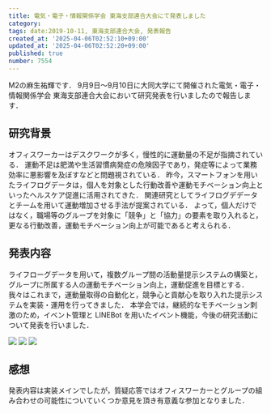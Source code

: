 ```yaml
---
title: 電気・電子・情報関係学会 東海支部連合大会にて発表しました
category:
tags: date:2019-10-11, 東海支部連合大会, 発表報告
created_at: '2025-04-06T02:52:10+09:00'
updated_at: '2025-04-06T02:52:20+09:00'
published: true
number: 7554
---
```



M2の麻生祐輝です．
9月9日〜9月10日に大同大学にて開催された電気・電子・情報関係学会 東海支部連合大会において研究発表を行いましたので報告します．

## 研究背景
オフィスワーカーはデスクワークが多く，慢性的に運動量の不足が指摘されている．
運動不足は肥満や生活習慣病発症の危険因子であり，発症等によって業務効率に悪影響を及ぼすなどと問題視されている．
昨今，スマートフォンを用いたライフログデータは，個人を対象とした行動改善や運動モチベーション向上といったヘルスケア促進に活用されてきた．
関連研究としてライフログデデータとチームを用いて運動増加させる手法が提案されている．
よって，個人だけではなく，職場等のグループを対象に「競争」と「協力」の要素を取り入れると，更なる行動改善，運動モチベーション向上が可能であると考えられる．
 
## 発表内容
ライフローグデータを用いて，複数グループ間の活動量提示システムの構築と，グループに所属する人の運動モチベーション向上，運動促進を目標とする．
我々はこれまで，運動量取得の自動化と，競争心と貢献心を取り入れた提示システムを実装・運用を行ってきました．
本学会では，継続的なモチベーション刺激のため，イベント管理と LINEBot を用いたイベント機能，今後の研究活動について発表を行いました．

<img src="https://img.esa.io/uploads/production/attachments/13979/2025/04/06/148142/99d7b7a7-b957-4574-950b-ad118cfa05e9.webp" loading='lazy' />

<img src="https://img.esa.io/uploads/production/attachments/13979/2025/04/06/148142/660762f9-d47d-4f1d-a1b3-72ebff0e5283.webp" loading='lazy' />

<img src="https://img.esa.io/uploads/production/attachments/13979/2025/04/06/148142/190442a2-473c-4590-b3f3-b27521ef07da.webp" loading='lazy' />

## 感想
発表内容は実装メインでしたが，質疑応答ではオフィスワーカーとグループの組み合わせの可能性についていくつか意見を頂き有意義な参加となりました．

